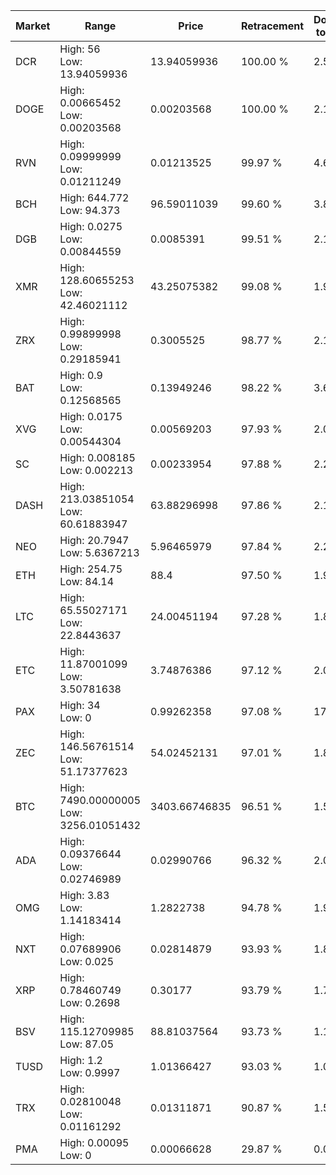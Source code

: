 | Market | Range | Price| Retracement | Doubles to 50% |
| --- | --- | --- | --- | --- |
| DCR | High: 56<br />Low: 13.94059936 | 13.94059936 | 100.00 % | 2.51 |
| DOGE | High: 0.00665452<br />Low: 0.00203568 | 0.00203568 | 100.00 % | 2.13 |
| RVN | High: 0.09999999<br />Low: 0.01211249 | 0.01213525 | 99.97 % | 4.62 |
| BCH | High: 644.772<br />Low: 94.373 | 96.59011039 | 99.60 % | 3.83 |
| DGB | High: 0.0275<br />Low: 0.00844559 | 0.0085391 | 99.51 % | 2.10 |
| XMR | High: 128.60655253<br />Low: 42.46021112 | 43.25075382 | 99.08 % | 1.98 |
| ZRX | High: 0.99899998<br />Low: 0.29185941 | 0.3005525 | 98.77 % | 2.15 |
| BAT | High: 0.9<br />Low: 0.12568565 | 0.13949246 | 98.22 % | 3.68 |
| XVG | High: 0.0175<br />Low: 0.00544304 | 0.00569203 | 97.93 % | 2.02 |
| SC | High: 0.008185<br />Low: 0.002213 | 0.00233954 | 97.88 % | 2.22 |
| DASH | High: 213.03851054<br />Low: 60.61883947 | 63.88296998 | 97.86 % | 2.14 |
| NEO | High: 20.7947<br />Low: 5.6367213 | 5.96465979 | 97.84 % | 2.22 |
| ETH | High: 254.75<br />Low: 84.14 | 88.4 | 97.50 % | 1.92 |
| LTC | High: 65.55027171<br />Low: 22.8443637 | 24.00451194 | 97.28 % | 1.84 |
| ETC | High: 11.87001099<br />Low: 3.50781638 | 3.74876386 | 97.12 % | 2.05 |
| PAX | High: 34<br />Low: 0 | 0.99262358 | 97.08 % | 17.13 |
| ZEC | High: 146.56761514<br />Low: 51.17377623 | 54.02452131 | 97.01 % | 1.83 |
| BTC | High: 7490.00000005<br />Low: 3256.01051432 | 3403.66746835 | 96.51 % | 1.58 |
| ADA | High: 0.09376644<br />Low: 0.02746989 | 0.02990766 | 96.32 % | 2.03 |
| OMG | High: 3.83<br />Low: 1.14183414 | 1.2822738 | 94.78 % | 1.94 |
| NXT | High: 0.07689906<br />Low: 0.025 | 0.02814879 | 93.93 % | 1.81 |
| XRP | High: 0.78460749<br />Low: 0.2698 | 0.30177 | 93.79 % | 1.75 |
| BSV | High: 115.12709985<br />Low: 87.05 | 88.81037564 | 93.73 % | 1.14 |
| TUSD | High: 1.2<br />Low: 0.9997 | 1.01366427 | 93.03 % | 1.09 |
| TRX | High: 0.02810048<br />Low: 0.01161292 | 0.01311871 | 90.87 % | 1.51 |
| PMA | High: 0.00095<br />Low: 0 | 0.00066628 | 29.87 % | 0.00 |
